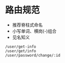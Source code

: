 # 路由规范
* 推荐脊柱式命名
* 小写单词、横岗(-)组合
* 见名知义

```golang
/user/get-info
/user/get/info
/user/password/change/:id
```